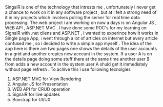 SingalR is one of the technology that intrests me , unfortunately i never get a chance to work on it in any software project , but at i  felt a strong need of it in my projects which involves polling the server for real time data processing. The web project i am working on now a days is on Angular JS , WEB API , ASP.NET MVC . I have done some POC's for my learning on SignalR with .net cliens and ASP.NET , i wanted to experince how it works in Single page App, i went through a lot of articles on internet but every article confused me , so i decided to write a simple app myself . 
The idea of the app here is there are two pages one shows the details of the user accounts in a grid and another creates new account in the system. If a user A is on the details page doing some stuff there at the same time another user B from adds a new account in the system user A shuld get it immediately without page refresh . To achive this i use following tecnolgies

1. ASP.NET MVC for View Rendering
2. Angular JS for Presentation
3. WEB API for CRUD operation 
4. SignalR for live updates 
5. Boostrap for UI/UX


